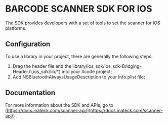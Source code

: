 # BARCODE SCANNER SDK FOR IOS
The SDK provides developers with a set of tools to set the scanner for iOS platforms.

## Configuration
To use a library in your project, there are generally the following steps:
1. Drag the header file and the library(ios_sdk/ios_sdk-Bridging-Header.h,ios_sdk/lib/*) into your Xcode project;
2. Add NSBluetoothAlwaysUsageDescription to your Info.plist file;

## Documentation
For more information about the SDK and APIs, go to [https://docs.inateck.com/scanner-api/](https://docs.inateck.com/scanner-api/) .
